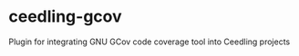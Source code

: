 ceedling-gcov
=============

Plugin for integrating GNU GCov code coverage tool into Ceedling projects
